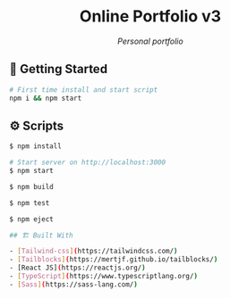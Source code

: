 <div align="center">
    <h1> Online Portfolio v3 </h1>
    <p>
      <i>Personal portfolio</i>
    </p>
</div>

## 🏁 Getting Started

```bash
# First time install and start script
npm i && npm start
```

## ⚙️ Scripts

```bash
$ npm install

# Start server on http://localhost:3000
$ npm start

$ npm build

$ npm test

$ npm eject

## 🏗️ Built With

- [Tailwind-css](https://tailwindcss.com/)
- [Tailblocks](https://mertjf.github.io/tailblocks/)
- [React JS](https://reactjs.org/)
- [TypeScript](https://www.typescriptlang.org/)
- [Sass](https://sass-lang.com/)
```
